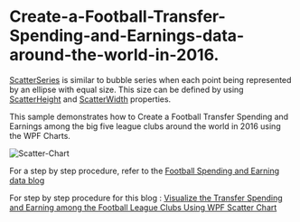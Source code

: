 # Create-a-Football-Transfer-Spending-and-Earnings-data-around-the-world-in-2016.

[ScatterSeries](https://help.syncfusion.com/cr/wpf/Syncfusion.UI.Xaml.Charts.ScatterSeries.html#) is similar to bubble series when each point being represented by an ellipse with equal size. This size can be defined by using [ScatterHeight](https://help.syncfusion.com/cr/wpf/Syncfusion.UI.Xaml.Charts.ScatterSeries.html#Syncfusion_UI_Xaml_Charts_ScatterSeries_ScatterHeight) and [ScatterWidth](https://help.syncfusion.com/cr/wpf/Syncfusion.UI.Xaml.Charts.ScatterSeries.html#Syncfusion_UI_Xaml_Charts_ScatterSeries_ScatterWidth) properties.


This sample demonstrates how to Create a Football Transfer Spending and Earnings among the big five league clubs around the world in 2016 using the WPF Charts.

![Scatter-Chart](https://github.com/syncfusion-content/winui-docs/assets/105482474/43c6688d-e3da-4656-9f23-028ecd854b33)

For a step by step procedure, refer to the [Football Spending and Earning data blog](https://www.syncfusion.com/blogs/post/visualize-transfer-spending-earning-wpf-scatter-chart.aspx)

For step by step procedure for this blog : [Visualize the Transfer Spending and Earning among the Football League Clubs Using WPF Scatter Chart](https://www.syncfusion.com/blogs/post/visualize-transfer-spending-earning-wpf-scatter-chart.aspx)
